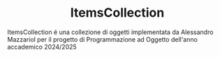 <h1 align="center">ItemsCollection</h1>
ItemsCollection é una collezione di oggetti implementata da Alessandro Mazzariol per il progetto di Programmazione ad Oggetto dell'anno accademico 2024/2025
